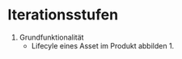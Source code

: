 Iterationsstufen
================

1. Grundfunktionalität
	- Lifecyle eines Asset im Produkt abbilden
		1. 